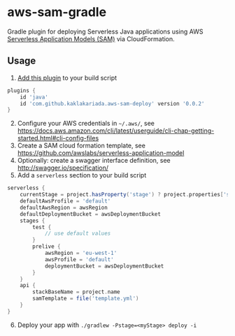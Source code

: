 # aws-sam-gradle
Gradle plugin for deploying Serverless Java applications using AWS [Serverless Application Models (SAM)](https://github.com/awslabs/serverless-application-model) via CloudFormation.

## Usage

1. [Add this plugin](https://plugins.gradle.org/plugin/com.github.kaklakariada.aws-sam-deploy) to your build script
```gradle
plugins {
    id 'java'
    id 'com.github.kaklakariada.aws-sam-deploy' version '0.0.2'
}
```
2. Configure your AWS credentials in `~/.aws/`, see https://docs.aws.amazon.com/cli/latest/userguide/cli-chap-getting-started.html#cli-config-files
3. Create a SAM cloud formation template, see https://github.com/awslabs/serverless-application-model
4. Optionally: create a swagger interface definition, see http://swagger.io/specification/
5. Add a `serverless` section to your build script
```gradle
serverless {
    currentStage = project.hasProperty('stage') ? project.properties['stage'] : 'test'
    defaultAwsProfile = 'default'
    defaultAwsRegion = awsRegion
    defaultDeploymentBucket = awsDeploymentBucket
    stages {
        test {
            // use default values
        }
        prelive {
            awsRegion = 'eu-west-1'
            awsProfile = 'default'
            deploymentBucket = awsDeploymentBucket
        }
    }
    api {
        stackBaseName = project.name
        samTemplate = file('template.yml')
    }
}
```
6. Deploy your app with `./gradlew -Pstage=<myStage> deploy -i`
